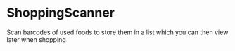 # ShoppingScanner
Scan barcodes of used foods to store them in a list which you can then view later when shopping
